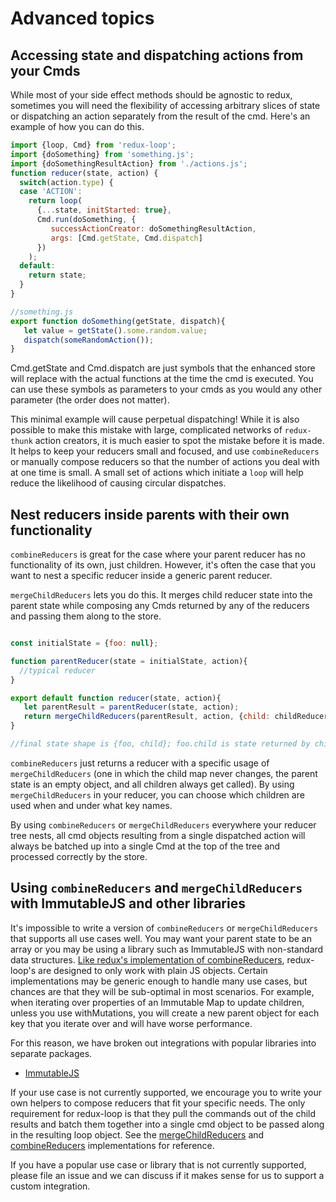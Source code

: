 # Advanced topics

## Accessing state and dispatching actions from your Cmds

While most of your side effect methods should be agnostic to redux, sometimes you
will need the flexibility of accessing arbitrary slices of state or dispatching an
action separately from the result of the cmd. Here's an example of how you can do this.

```js
import {loop, Cmd} from 'redux-loop';
import {doSomething} from 'something.js';
import {doSomethingResultAction} from './actions.js';
function reducer(state, action) {
  switch(action.type) {
  case 'ACTION':
    return loop(
      {...state, initStarted: true},
      Cmd.run(doSomething, {
         successActionCreator: doSomethingResultAction,
         args: [Cmd.getState, Cmd.dispatch]
      })
    );
  default:
    return state;
  }
}

//something.js
export function doSomething(getState, dispatch){
   let value = getState().some.random.value;
   dispatch(someRandomAction());
}
```

Cmd.getState and Cmd.dispatch are just symbols that the enhanced store will
replace with the actual functions at the time the cmd is executed. You can 
use these symbols as parameters to your cmds as you would any other parameter (the
order does not matter).

This minimal example will cause perpetual dispatching! While it is also possible
to make this mistake with large, complicated networks of `redux-thunk` action
creators, it is much easier to spot the mistake before it is made. It helps to
keep your reducers small and focused, and use `combineReducers` or manually
compose reducers so that the number of actions you deal with at one time is
small. A small set of actions which initiate a `loop` will help reduce the
likelihood of causing circular dispatches.

## Nest reducers inside parents with their own functionality

`combineReducers` is great for the case where your parent reducer has no functionality of its own, just children.
However, it's often the case that you want to nest a specific reducer inside a generic parent reducer.

`mergeChildReducers` lets you do this. It merges child reducer state into the parent state while
composing any Cmds returned by any of the reducers and passing them along to the store.

```js

const initialState = {foo: null};

function parentReducer(state = initialState, action){
  //typical reducer
}

export default function reducer(state, action){
   let parentResult = parentReducer(state, action);
   return mergeChildReducers(parentResult, action, {child: childReducer});
}

//final state shape is {foo, child}; foo.child is state returned by childReducer
```

`combineReducers` just returns a reducer with a specific usage of
`mergeChildReducers` (one in which the child map never changes, the parent
state is an empty object, and all children always get called). By using
`mergeChildReducers` in your reducer, you can choose which children are used
when and under what key names.

By using `combineReducers` or `mergeChildReducers` everywhere your reducer
tree nests, all cmd objects resulting from a single dispatched action will
always be batched up into a single Cmd at the top of the tree and processed
correctly by the store.

## Using `combineReducers` and `mergeChildReducers` with ImmutableJS and other libraries

It's impossible to write a version of `combineReducers` or `mergeChildReducers` that supports all use cases well.
You may want your parent state to be an array or you may be using a library such as ImmutableJS with non-standard data structures. [Like redux's implementation of combineReducers](http://redux.js.org/docs/recipes/reducers/BeyondCombineReducers.html), redux-loop's are designed to only work with plain JS objects.
Certain implementations may be generic enough to handle many use cases, but chances are that they will be
sub-optimal in most scenarios. For example, when iterating over properties of an Immutable Map to update children,
unless you use withMutations, you will create a new parent object for each key that you iterate over and will
have worse performance.

For this reason, we have broken out integrations with popular libraries into separate packages.

- [ImmutableJS](https://github.com/redux-loop/redux-loop-immutable)

If your use case is not currently supported, we encourage you to write your own helpers to compose reducers that
fit your specific needs. The only requirement for redux-loop is that they pull the commands out of the child results and batch them together into a single cmd object to be passed along in the resulting loop object.
See the [mergeChildReducers](src/merge-child-reducers.js) and [combineReducers](src/combineReducers.js) implementations for reference.

If you have a popular use case or library that is not currently supported, please file an issue and we can discuss if it makes sense for us to support a custom integration. 
